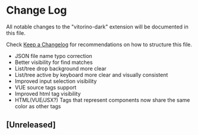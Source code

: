 # Change Log

All notable changes to the "vitorino-dark" extension will be documented in this file.

Check [Keep a Changelog](http://keepachangelog.com/) for recommendations on how to structure this file.

- JSON file name typo correction
- Better visibility for find matches
- List/tree drop background more clear
- List/tree active by keyboard more clear and visually consistent
- Improved input selection visibility
- VUE source tags support
- Improved html tag visibility
- HTML(VUE/JSX?) Tags that represent components now share the same color as other tags

## [Unreleased]



